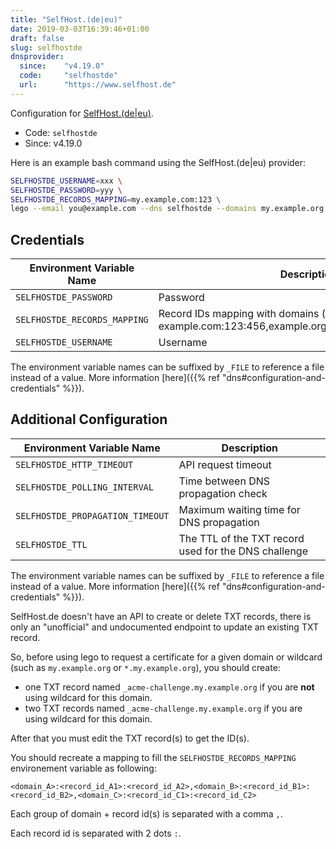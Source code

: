 ```yaml
---
title: "SelfHost.(de|eu)"
date: 2019-03-03T16:39:46+01:00
draft: false
slug: selfhostde
dnsprovider:
  since:    "v4.19.0"
  code:     "selfhostde"
  url:      "https://www.selfhost.de"
---
```


<!-- THIS DOCUMENTATION IS AUTO-GENERATED. PLEASE DO NOT EDIT. -->
<!-- providers/dns/selfhostde/selfhostde.toml -->
<!-- THIS DOCUMENTATION IS AUTO-GENERATED. PLEASE DO NOT EDIT. -->


Configuration for [SelfHost.(de|eu)](https://www.selfhost.de).


<!--more-->

- Code: `selfhostde`
- Since: v4.19.0


Here is an example bash command using the SelfHost.(de|eu) provider:

```bash
SELFHOSTDE_USERNAME=xxx \
SELFHOSTDE_PASSWORD=yyy \
SELFHOSTDE_RECORDS_MAPPING=my.example.com:123 \
lego --email you@example.com --dns selfhostde --domains my.example.org run
```




## Credentials

| Environment Variable Name | Description |
|-----------------------|-------------|
| `SELFHOSTDE_PASSWORD` | Password |
| `SELFHOSTDE_RECORDS_MAPPING` | Record IDs mapping with domains (ex: example.com:123:456,example.org:789,foo.example.com:147) |
| `SELFHOSTDE_USERNAME` | Username |

The environment variable names can be suffixed by `_FILE` to reference a file instead of a value.
More information [here]({{% ref "dns#configuration-and-credentials" %}}).


## Additional Configuration

| Environment Variable Name | Description |
|--------------------------------|-------------|
| `SELFHOSTDE_HTTP_TIMEOUT` | API request timeout |
| `SELFHOSTDE_POLLING_INTERVAL` | Time between DNS propagation check |
| `SELFHOSTDE_PROPAGATION_TIMEOUT` | Maximum waiting time for DNS propagation |
| `SELFHOSTDE_TTL` | The TTL of the TXT record used for the DNS challenge |

The environment variable names can be suffixed by `_FILE` to reference a file instead of a value.
More information [here]({{% ref "dns#configuration-and-credentials" %}}).

SelfHost.de doesn't have an API to create or delete TXT records, there is only an "unofficial" and undocumented endpoint to update an existing TXT record.

So, before using lego to request a certificate for a given domain or wildcard (such as `my.example.org` or `*.my.example.org`),
you should create:
- one TXT record named `_acme-challenge.my.example.org` if you are **not** using wildcard for this domain.
- two TXT records named `_acme-challenge.my.example.org` if you are using wildcard for this domain.

After that you must edit the TXT record(s) to get the ID(s).

You should recreate a mapping to fill the `SELFHOSTDE_RECORDS_MAPPING` environement variable as following:

```
<domain_A>:<record_id_A1>:<record_id_A2>,<domain_B>:<record_id_B1>:<record_id_B2>,<domain_C>:<record_id_C1>:<record_id_C2>
```

Each group of domain + record id(s) is separated with a comma `,`.

Each record id is separated with 2 dots `:`.




<!-- THIS DOCUMENTATION IS AUTO-GENERATED. PLEASE DO NOT EDIT. -->
<!-- providers/dns/selfhostde/selfhostde.toml -->
<!-- THIS DOCUMENTATION IS AUTO-GENERATED. PLEASE DO NOT EDIT. -->
